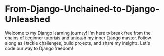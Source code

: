 # From-Django-Unchained-to-Django-Unleashed
Welcome to my Django learning journey! I'm here to break free from the chains of beginner tutorials and unleash my inner Django master. Follow along as I tackle challenges, build projects, and share my insights. Let's code our way to Django freedom!
